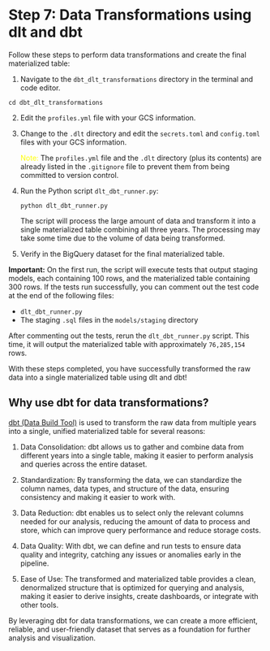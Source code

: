 
# Step 7: Data Transformations using dlt and dbt

Follow these steps to perform data transformations and create the final materialized table:

1. Navigate to the `dbt_dlt_transformations` directory in the terminal and code editor.

```shell
cd dbt_dlt_transformations
```

2. Edit the `profiles.yml` file with your GCS information.

3. Change to the `.dlt` directory and edit the `secrets.toml` and `config.toml` files with your GCS information.

   <span style="color:yellow">Note:</span> The `profiles.yml` file and the `.dlt` directory (plus its contents) are already listed in the `.gitignore` file to prevent them from being committed to version control.

4. Run the Python script `dlt_dbt_runner.py`:
   
   ```shell
   python dlt_dbt_runner.py
   ```

   The script will process the large amount of data and transform it into a single materialized table combining all three years. The processing may take some time due to the volume of data being transformed.

5. Verify in the BigQuery dataset for the final materialized table.

**Important:** On the first run, the script will execute tests that output staging models, each containing 100 rows, and the materialized table containing 300 rows. If the tests run successfully, you can comment out the test code at the end of the following files:
   - `dlt_dbt_runner.py`
   - The staging `.sql` files in the `models/staging` directory

   After commenting out the tests, rerun the `dlt_dbt_runner.py` script. This time, it will output the materialized table with approximately `76,285,154` rows.

With these steps completed, you have successfully transformed the raw data into a single materialized table using dlt and dbt!

## Why use dbt for data transformations?

[dbt (Data Build Tool)](https://www.getdbt.com) is used to transform the raw data from multiple years into a single, unified materialized table for several reasons:

1. Data Consolidation: dbt allows us to gather and combine data from different years into a single table, making it easier to perform analysis and queries across the entire dataset.

2. Standardization: By transforming the data, we can standardize the column names, data types, and structure of the data, ensuring consistency and making it easier to work with.

3. Data Reduction: dbt enables us to select only the relevant columns needed for our analysis, reducing the amount of data to process and store, which can improve query performance and reduce storage costs.

4. Data Quality: With dbt, we can define and run tests to ensure data quality and integrity, catching any issues or anomalies early in the pipeline.

5. Ease of Use: The transformed and materialized table provides a clean, denormalized structure that is optimized for querying and analysis, making it easier to derive insights, create dashboards, or integrate with other tools.

By leveraging dbt for data transformations, we can create a more efficient, reliable, and user-friendly dataset that serves as a foundation for further analysis and visualization.